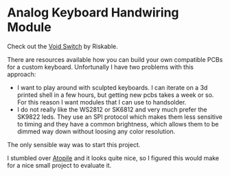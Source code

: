 # Analog Keyboard Handwiring Module

Check out the [Void Switch](https://github.com/riskable/void_switch) by Riskable.

There are resources available how you can build your own compatible PCBs for a custom keyboard.
Unfortunally I have two problems with this approach:
- I want to play around with sculpted keyboards. I can iterate on a 3d printed shell in a few hours, but getting new pcbs takes a week or so. For this reason I want modules that I can use to handsolder.
- I do not really like the WS2812 or SK6812 and very much prefer the SK9822 leds. They use an SPI protocol which makes them less sensitive to timing and they have a common brightness, which allows them to be dimmed way down without loosing any color resolution.

The only sensible way was to start this project.

I stumbled over [Atopile](https://atopile.io/) and it looks quite nice, so I figured this would make for a nice small project to evaluate it.
